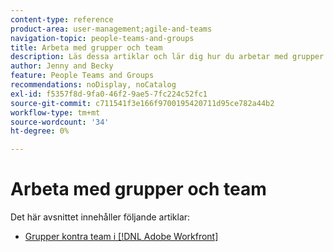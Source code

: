 ```yaml
---
content-type: reference
product-area: user-management;agile-and-teams
navigation-topic: people-teams-and-groups
title: Arbeta med grupper och team
description: Läs dessa artiklar och lär dig hur du arbetar med grupper och team i Workfront.
author: Jenny and Becky
feature: People Teams and Groups
recommendations: noDisplay, noCatalog
exl-id: f5357f8d-9fa0-46f2-9ae5-7fc224c52fc1
source-git-commit: c711541f3e166f9700195420711d95ce782a44b2
workflow-type: tm+mt
source-wordcount: '34'
ht-degree: 0%

---
```


# Arbeta med grupper och team

Det här avsnittet innehåller följande artiklar:

* [Grupper kontra team i  [!DNL Adobe Workfront]](../../people-teams-and-groups/work-with-groups-and-teams/understanding-differences-and-similarities-between-groups-and-teams.md)

